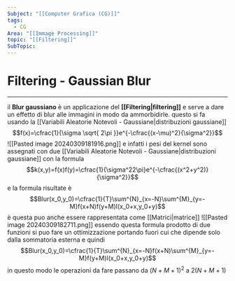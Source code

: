 ```yaml
---
Subject: "[[Computer Grafica (CG)]]"
tags:
  - CG
Area: "[[Immage Processing]]"
topic: "[[Filtering]]"
SubTopic:
---
```


# Filtering - Gaussian Blur
---
il __Blur gaussiano__ è un applicazione del __[[Filtering|filtering]]__ e serve a dare un effetto di blur alle immagini in modo da ammorbidirle. questo si fa usando la [[Variabili Aleatorie Notevoli - Gaussiane|distribuzioni gaussiane]] $$f(x)=\cfrac{1}{\sigma \sqrt{ 2\pi }}e^{-\cfrac{(x-\mu)^2}{\sigma^2}}$$
![[Pasted image 20240309181916.png]]
e infatti i pesi del kernel sono assegnati con due [[Variabili Aleatorie Notevoli - Gaussiane|distribuzioni gaussiane]] con la formula
$$k(x,y)=f(x)f(y)=\cfrac{1}{\sigma^22\pi}e^{-\cfrac{(x^2+y^2)}{\sigma^2}}$$
e la formula risultate è $$Blur(x_0,y_0)=\cfrac{1}{T}\sum^{N}_{x=-N}\sum^{M}_{y=-M}f(x+N)f(y+M)I(x_0+x,y_0+y)$$è questa puo anche essere rappresentata come [[Matrici|matrice]]
![[Pasted image 20240309182711.png]]
essendo questa formula prodotto di due funzioni si puo fare un ottimizzazione  portando fuori cui che dipende solo dalla sommatoria esterna e quindi  $$Blur(x_0,y_0)=\cfrac{1}{T}\sum^{N}_{x=-N}f(x+N)\sum^{M}_{y=-M}f(y+M)I(x_0+x,y_0+y)$$in questo modo le operazioni da fare passano da $(N+M+1)^2$ a $2(N+M+1)$